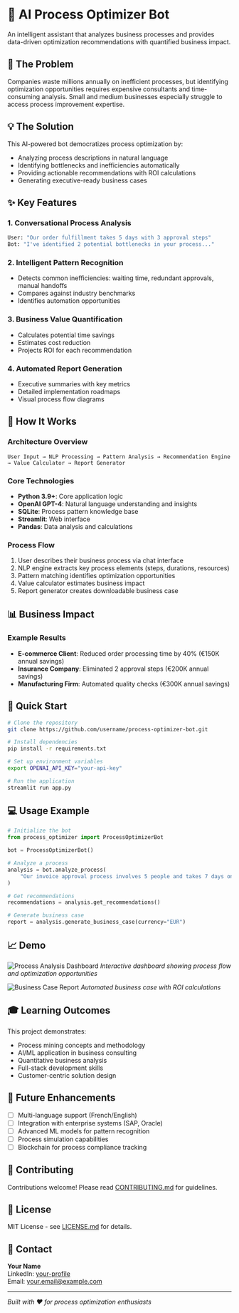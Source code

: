 # 🤖 AI Process Optimizer Bot

An intelligent assistant that analyzes business processes and provides data-driven optimization recommendations with quantified business impact.

## 🎯 The Problem

Companies waste millions annually on inefficient processes, but identifying optimization opportunities requires expensive consultants and time-consuming analysis. Small and medium businesses especially struggle to access process improvement expertise.

## 💡 The Solution

This AI-powered bot democratizes process optimization by:
- Analyzing process descriptions in natural language
- Identifying bottlenecks and inefficiencies automatically
- Providing actionable recommendations with ROI calculations
- Generating executive-ready business cases

## ✨ Key Features

### 1. Conversational Process Analysis
```python
User: "Our order fulfillment takes 5 days with 3 approval steps"
Bot: "I've identified 2 potential bottlenecks in your process..."
```

### 2. Intelligent Pattern Recognition
- Detects common inefficiencies: waiting time, redundant approvals, manual handoffs
- Compares against industry benchmarks
- Identifies automation opportunities

### 3. Business Value Quantification
- Calculates potential time savings
- Estimates cost reduction
- Projects ROI for each recommendation

### 4. Automated Report Generation
- Executive summaries with key metrics
- Detailed implementation roadmaps
- Visual process flow diagrams

## 🔧 How It Works

### Architecture Overview
```
User Input → NLP Processing → Pattern Analysis → Recommendation Engine → Value Calculator → Report Generator
```

### Core Technologies
- **Python 3.9+**: Core application logic
- **OpenAI GPT-4**: Natural language understanding and insights
- **SQLite**: Process pattern knowledge base
- **Streamlit**: Web interface
- **Pandas**: Data analysis and calculations

### Process Flow
1. User describes their business process via chat interface
2. NLP engine extracts key process elements (steps, durations, resources)
3. Pattern matching identifies optimization opportunities
4. Value calculator estimates business impact
5. Report generator creates downloadable business case

## 📊 Business Impact

### Example Results
- **E-commerce Client**: Reduced order processing time by 40% (€150K annual savings)
- **Insurance Company**: Eliminated 2 approval steps (€200K annual savings)
- **Manufacturing Firm**: Automated quality checks (€300K annual savings)

## 🚀 Quick Start

```bash
# Clone the repository
git clone https://github.com/username/process-optimizer-bot.git

# Install dependencies
pip install -r requirements.txt

# Set up environment variables
export OPENAI_API_KEY="your-api-key"

# Run the application
streamlit run app.py
```

## 💻 Usage Example

```python
# Initialize the bot
from process_optimizer import ProcessOptimizerBot

bot = ProcessOptimizerBot()

# Analyze a process
analysis = bot.analyze_process(
    "Our invoice approval process involves 5 people and takes 7 days on average"
)

# Get recommendations
recommendations = analysis.get_recommendations()

# Generate business case
report = analysis.generate_business_case(currency="EUR")
```

## 📈 Demo

![Process Analysis Dashboard](demo/dashboard.png)
*Interactive dashboard showing process flow and optimization opportunities*

![Business Case Report](demo/report.png)
*Automated business case with ROI calculations*

## 🎓 Learning Outcomes

This project demonstrates:
- Process mining concepts and methodology
- AI/ML application in business consulting
- Quantitative business analysis
- Full-stack development skills
- Customer-centric solution design

## 🔮 Future Enhancements

- [ ] Multi-language support (French/English)
- [ ] Integration with enterprise systems (SAP, Oracle)
- [ ] Advanced ML models for pattern recognition
- [ ] Process simulation capabilities
- [ ] Blockchain for process compliance tracking

## 🤝 Contributing

Contributions welcome! Please read [CONTRIBUTING.md](CONTRIBUTING.md) for guidelines.

## 📄 License

MIT License - see [LICENSE.md](LICENSE.md) for details.

## 👤 Contact

**Your Name**  
LinkedIn: [your-profile](https://linkedin.com/in/your-profile)  
Email: your.email@example.com

---
*Built with ❤️ for process optimization enthusiasts*
